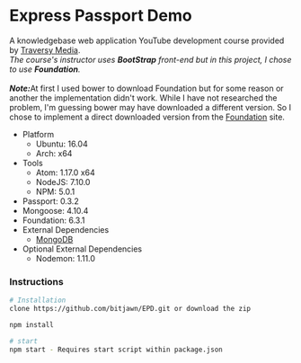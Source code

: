 # Express Passport Demo
<p>A knowledgebase web application YouTube development course provided by <a href="https://youtu.be/lAUncPg_FVw">Traversy Media</a>.
</br><i>The course's instructor uses <b>BootStrap</b> front-end but in this project, I chose to use <b>Foundation</b>.</i>
</br></br><i><b>Note:</b></i>At first I used bower to download Foundation but for some reason or another the implementation didn't work. While I have not researched the problem, I'm guessing bower may have downloaded a different version. So I chose to implement a direct downloaded version from the <a href="http://foundation.zurb.com/develop/getting-started.html">Foundation</a> site.</p>

<ul>
	<li>Platform
		<ul>
			<li>Ubuntu: 16.04</li>
			<li>Arch: x64</li>
		</ul>
	</li>
	<li>Tools
		<ul>
			<li>Atom: 1.17.0 x64</li>
			<li>NodeJS: 7.10.0</li>
			<li>NPM: 5.0.1</li>
		</ul>
	</li>
	<li>Passport: 0.3.2</li>
	<li>Mongoose: 4.10.4</li>
	<li>Foundation: 6.3.1</li>
	<li>External Dependencies
		<ul>
			<li><a href="https://docs.mongodb.com/">MongoDB</a></li>
		</ul>
	</li>
	<li>Optional External Dependencies
		<ul>
			<li>Nodemon: 1.11.0</li>
		</ul>
	</li>
</ul>

<h3>Instructions</h3>

```bash
# Installation
clone https://github.com/bitjawn/EPD.git or download the zip

npm install

# start
npm start - Requires start script within package.json
```
